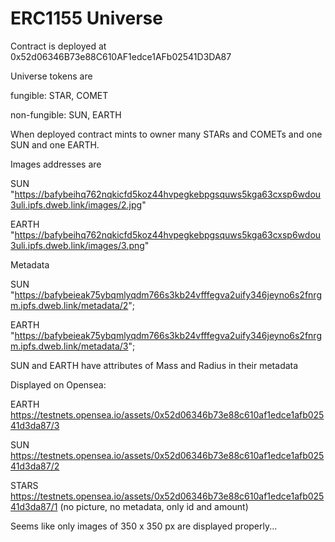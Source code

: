 # ERC1155 Universe
 
Contract is deployed at 0x52d06346B73e88C610AF1edce1AFb02541D3DA87

Universe tokens are

fungible: STAR, COMET

non-fungible: SUN, EARTH


When deployed contract mints to owner many STARs and COMETs and one SUN and one EARTH.


Images addresses are

SUN "https://bafybeihq762nqkicfd5koz44hvpegkebpgsquws5kga63cxsp6wdou3uli.ipfs.dweb.link/images/2.jpg"

EARTH "https://bafybeihq762nqkicfd5koz44hvpegkebpgsquws5kga63cxsp6wdou3uli.ipfs.dweb.link/images/3.png"


Metadata

SUN "https://bafybeieak75ybqmlyqdm766s3kb24vfffegva2uify346jeyno6s2fnrgm.ipfs.dweb.link/metadata/2";

EARTH "https://bafybeieak75ybqmlyqdm766s3kb24vfffegva2uify346jeyno6s2fnrgm.ipfs.dweb.link/metadata/3";


SUN and EARTH have attributes of Mass and Radius in their metadata


Displayed on Opensea:

EARTH https://testnets.opensea.io/assets/0x52d06346b73e88c610af1edce1afb02541d3da87/3

SUN https://testnets.opensea.io/assets/0x52d06346b73e88c610af1edce1afb02541d3da87/2

STARS https://testnets.opensea.io/assets/0x52d06346b73e88c610af1edce1afb02541d3da87/1 (no picture, no metadata, only id and amount)

Seems like only images of 350 x 350 px are displayed properly...
